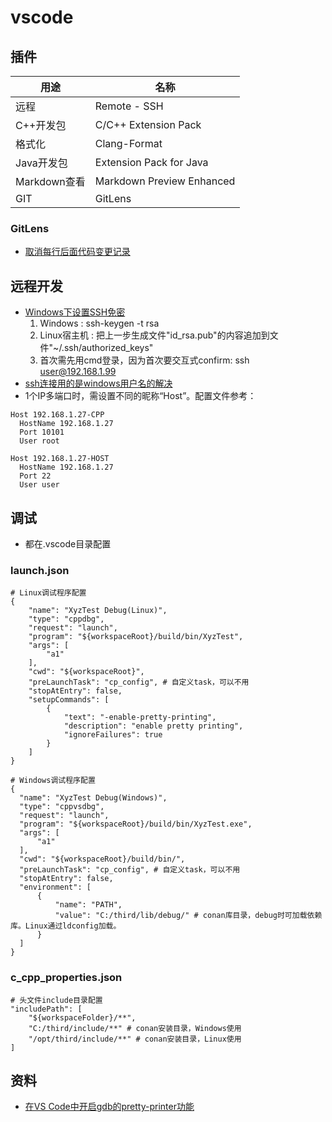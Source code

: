 # vscode
## 插件
| 用途 | 名称 |
| - | - |
| 远程 | Remote - SSH |
| C++开发包 | C/C++ Extension Pack |
| 格式化 | Clang-Format |
| Java开发包 | Extension Pack for Java |
| Markdown查看 | Markdown Preview Enhanced |
| GIT | GitLens |

### GitLens
* [取消每行后面代码变更记录](https://blog.csdn.net/z284949127/article/details/111297448)

## 远程开发
* [Windows下设置SSH免密](https://www.jianshu.com/p/06f3b2d1ebdc)
  1. Windows : ssh-keygen -t rsa
  1. Linux宿主机 : 把上一步生成文件"id_rsa.pub"的内容追加到文件"~/.ssh/authorized_keys"
  1. 首次需先用cmd登录，因为首次要交互式confirm: ssh user@192.168.1.99
* [ssh连接用的是windows用户名的解决](https://blog.csdn.net/LittleSeedling/article/details/120606054)
* 1个IP多端口时，需设置不同的昵称“Host”。配置文件参考：

```
Host 192.168.1.27-CPP
  HostName 192.168.1.27
  Port 10101
  User root

Host 192.168.1.27-HOST
  HostName 192.168.1.27
  Port 22
  User user
```

## 调试
* 都在.vscode目录配置

### launch.json
```
# Linux调试程序配置
{
    "name": "XyzTest Debug(Linux)",
    "type": "cppdbg",
    "request": "launch",
    "program": "${workspaceRoot}/build/bin/XyzTest",
    "args": [
        "a1"
    ],
    "cwd": "${workspaceRoot}",
    "preLaunchTask": "cp_config", # 自定义task，可以不用
    "stopAtEntry": false,
    "setupCommands": [
        {
            "text": "-enable-pretty-printing",
            "description": "enable pretty printing",
            "ignoreFailures": true
        }
    ]
}

# Windows调试程序配置
{
  "name": "XyzTest Debug(Windows)",
  "type": "cppvsdbg",
  "request": "launch",
  "program": "${workspaceRoot}/build/bin/XyzTest.exe",
  "args": [
      "a1"
  ],
  "cwd": "${workspaceRoot}/build/bin/",
  "preLaunchTask": "cp_config", # 自定义task，可以不用
  "stopAtEntry": false,
  "environment": [
      {
          "name": "PATH",
          "value": "C:/third/lib/debug/" # conan库目录，debug时可加载依赖库。Linux通过ldconfig加载。
      }
  ]
}
```

### c_cpp_properties.json
```
# 头文件include目录配置
"includePath": [
    "${workspaceFolder}/**",
    "C:/third/include/**" # conan安装目录，Windows使用
    "/opt/third/include/**" # conan安装目录，Linux使用
]
```

## 资料
* [在VS Code中开启gdb的pretty-printer功能](https://blog.csdn.net/yanxiangtianji/article/details/80579236)
